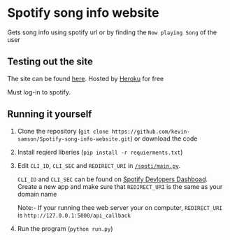 # Spotify song info website

Gets song info using spotify url or by finding the `Now playing Song` of the user

## Testing out the site
The site can be found [here](https://spot-info.herokuapp.com). Hosted by [Heroku](https://www.heroku.com) for free

Must log-in to spotify. 

## Running it yourself
1. Clone the repository (`git clone https://github.com/kevin-samson/Spotify-song-info-website.git`) or download the code
2. Install reqierd liberies (`pip install -r requierments.txt`) 
3. Edit `CLI_ID`, `CLI_SEC` and `REDIRECT_URI` in [`/spoti/main.py`](https://github.com/kevin-samson/Spotify-song-info-website/blob/main/spoti/main.py). 

   `CLI_ID` and `CLI_SEC` can be found on [Spotify Devlopers Dashboad](https://developer.spotify.com/dashboard/). 
   Create a new app and make sure that `REDIRECT_URI` is the same as your domain name 
   
   
   Note:- If your running thee web server your on computer, `REDIRECT_URI` is `http://127.0.0.1:5000/api_callback` 

4. Run the program (`python run.py`)

